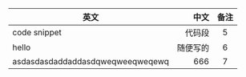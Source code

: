
| 英文        | 中文    |  备注  |
| --------   | -----:   | :----: |
| code snippet  |  代码段      |   5    |
| hello        |  随便写的      |   6    |
| asdasdasdaddaddasdqweqweeqweqewq |  666      |   7    |
